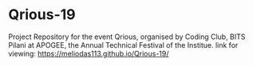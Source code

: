 # Qrious-19
Project Repository for the event Qrious, organised by Coding Club, BITS Pilani at APOGEE, the Annual Technical Festival of the Institue.
link for viewing:  https://meliodas113.github.io/Qrious-19/
